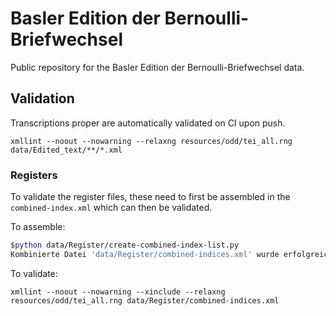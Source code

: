 # Basler Edition der Bernoulli-Briefwechsel 

Public repository for the Basler Edition der Bernoulli-Briefwechsel data.

## Validation

Transcriptions proper are automatically validated on CI upon push. 

```shell
xmllint --noout --nowarning --relaxng resources/odd/tei_all.rng data/Edited_text/**/*.xml
```

### Registers

To validate the register files, these need to first be assembled in the `combined-index.xml` which can then be validated. 

To assemble:

```bash
$python data/Register/create-combined-index-list.py
Kombinierte Datei 'data/Register/combined-indices.xml' wurde erfolgreich erstellt.
```

To validate:

```shell
xmllint --noout --nowarning --xinclude --relaxng resources/odd/tei_all.rng data/Register/combined-indices.xml   
```
